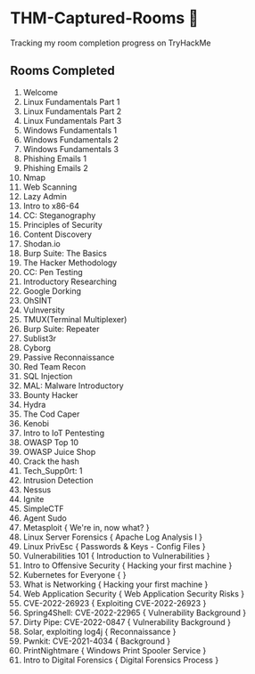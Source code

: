 # THM-Captured-Rooms 🚩
Tracking my room completion progress on TryHackMe 


## Rooms Completed 

1. Welcome
2. Linux Fundamentals Part 1 
3. Linux Fundamentals Part 2
4. Linux Fundamentals Part 3
5. Windows Fundamentals 1
6. Windows Fundamentals 2
7. Windows Fundamentals 3
8. Phishing Emails 1
9. Phishing Emails 2
10. Nmap
11. Web Scanning
12. Lazy Admin
13. Intro to x86-64
14. CC: Steganography
15. Principles of Security
16. Content Discovery
17. Shodan.io
18. Burp Suite: The Basics
19. The Hacker Methodology
20. CC: Pen Testing
21. Introductory Researching
22. Google Dorking
23. OhSINT
24. Vulnversity
25. TMUX(Terminal Multiplexer)
26. Burp Suite: Repeater
27. Sublist3r
28. Cyborg
29. Passive Reconnaissance
30. Red Team Recon
31. SQL Injection
32. MAL: Malware Introductory
33. Bounty Hacker
34. Hydra
35. The Cod Caper
36. Kenobi
37. Intro to IoT Pentesting
38. OWASP Top 10
39. OWASP Juice Shop
40. Crack the hash
41. Tech_Supp0rt: 1
42. Intrusion Detection
43. Nessus
44. Ignite 
45. SimpleCTF
46. Agent Sudo
47. Metasploit { We're in, now what? }
48. Linux Server Forensics { Apache Log Analysis I }
49. Linux PrivEsc { Passwords & Keys - Config Files }
50. Vulnerabilities 101 { Introduction to Vulnerabilities }
51. Intro to Offensive Security { Hacking your first machine }
52. Kubernetes for Everyone { }
53. What is Networking { Hacking your first machine }
54. Web Application Security { Web Application Security Risks }
55. CVE-2022-26923 { Exploiting CVE-2022-26923 }
56. Spring4Shell: CVE-2022-22965 { Vulnerability Background }
57. Dirty Pipe: CVE-2022-0847 { Vulnerability Background }
58. Solar, exploiting log4j { Reconnaissance }
59. Pwnkit: CVE-2021-4034 { Background }
60. PrintNightmare { Windows Print Spooler Service }
61. Intro to Digital Forensics { Digital Forensics Process }


